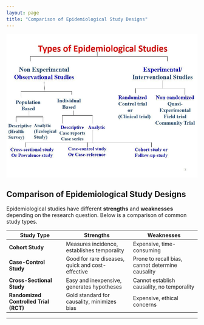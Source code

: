 ```yaml
---
layout: page
title: "Comparison of Epidemiological Study Designs"
---
```


![](/assets/img/types-of-studies.jpeg)  

## **Comparison of Epidemiological Study Designs**

Epidemiological studies have different **strengths** and **weaknesses** depending on the research question. Below is a comparison of common study types.

| Study Type            | Strengths                                      | Weaknesses                                      |
|-----------------------|-----------------------------------------------|------------------------------------------------|
| **Cohort Study**      | Measures incidence, establishes temporality  | Expensive, time-consuming                      |
| **Case-Control Study** | Good for rare diseases, quick and cost-effective | Prone to recall bias, cannot determine causality |
| **Cross-Sectional Study** | Easy and inexpensive, generates hypotheses | Cannot establish causality, no temporality |
| **Randomized Controlled Trial (RCT)** | Gold standard for causality, minimizes bias | Expensive, ethical concerns |

---
